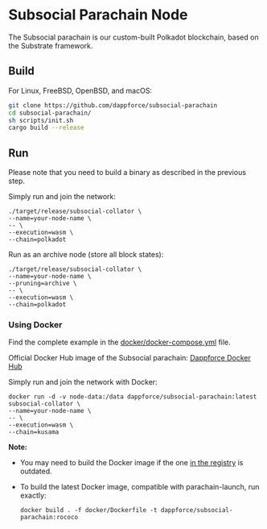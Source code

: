 # Subsocial Parachain Node

The Subsocial parachain is our custom-built Polkadot blockchain, based on the Substrate framework.

## Build

For Linux, FreeBSD, OpenBSD, and macOS:

```sh
git clone https://github.com/dappforce/subsocial-parachain
cd subsocial-parachain/
sh scripts/init.sh
cargo build --release
```

## Run

Please note that you need to build a binary as described in the previous step.

Simply run and join the network:

```shell
./target/release/subsocial-collator \
--name=your-node-name \
-- \
--execution=wasm \
--chain=polkadot
```

Run as an archive node (store all block states):

```shell
./target/release/subsocial-collator \
--name=your-node-name \
--pruning=archive \
-- \
--execution=wasm \
--chain=polkadot
```

### Using Docker

Find the complete example in the [docker/docker-compose.yml](docker/docker-compose.yml) file.

Official Docker Hub image of the Subsocial parachain: [Dappforce Docker Hub](https://hub.docker.com/r/dappforce/subsocial-parachain)

Simply run and join the network with Docker:

```shell
docker run -d -v node-data:/data dappforce/subsocial-parachain:latest subsocial-collator \
--name=your-node-name \
-- \
--execution=wasm \
--chain=kusama
```

**Note:**

- You may need to build the Docker image if the one [in the registry](https://hub.docker.com/r/dappforce/subsocial-parachain) is outdated.
- To build the latest Docker image, compatible with parachain-launch, run exactly:

  ```shell
  docker build . -f docker/Dockerfile -t dappforce/subsocial-parachain:rococo
  ```
